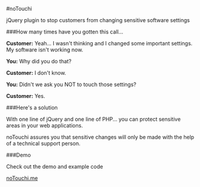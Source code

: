 #noTouchi

jQuery plugin to stop customers from changing sensitive software settings

###How many times have you gotten this call...

**Customer:** Yeah... I wasn't thinking and I changed some important settings. My software isn't working now.

**You:** Why did you do that?

**Customer:** I don't know.

**You:** Didn't we ask you NOT to touch those settings?

**Customer:** Yes.

###Here's a solution

With one line of jQuery and one line of PHP... you can protect sensitive areas in your web applications.

noTouchi assures you that sensitive changes will only be made with the help of a technical support person.

###Demo

Check out the demo and example code 

<a href="http://notouchi.me" target="_blank">noTouchi.me</a>